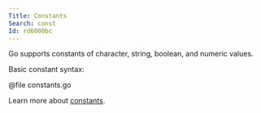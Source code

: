 ```yaml
---
Title: Constants
Search: const
Id: rd6000bc
---
```

Go supports constants of character, string, boolean, and numeric values.

Basic constant syntax:

@file constants.go

Learn more about [constants](ch-1047).
